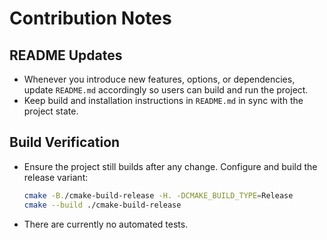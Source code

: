 # Contribution Notes

## README Updates
- Whenever you introduce new features, options, or dependencies, update `README.md` accordingly so users can build and run the project.
- Keep build and installation instructions in `README.md` in sync with the project state.

## Build Verification
- Ensure the project still builds after any change. Configure and build the release variant:
  ```bash
  cmake -B./cmake-build-release -H. -DCMAKE_BUILD_TYPE=Release
  cmake --build ./cmake-build-release
  ```
- There are currently no automated tests.
